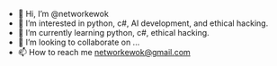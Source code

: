 - 👋 Hi, I’m @networkewok
- 👀 I’m interested in python, c#, AI development, and ethical hacking.
- 🌱 I’m currently learning python, c#, ethical hacking.
- 💞️ I’m looking to collaborate on ...
- 📫 How to reach me networkewok@gmail.com

<!---
networkewok/networkewok is a ✨ special ✨ repository because its `README.md` (this file) appears on your GitHub profile.
You can click the Preview link to take a look at your changes.
--->
